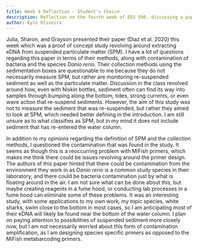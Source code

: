 ```yaml
---
title: Week 4 Reflection - Student's Choice
description: Reflection on the fourth week of EES 590, discussing a paper written by Diaz et al. (2020).
author: Kyle Oliveira
---
```


Julia, Sharon, and Grayson presented their paper (Diaz et al. 2020) this week which was a proof of concept study revolving around extracting eDNA from suspended particulate matter (SPM). I have a lot of questions regarding this paper in terms of their methods, along with contamination of bacteria and the species *Danio rerio*. Their collection methods using the sedimentation boxes are questionable to me because they do not necessarily measure SPM, but rather are monitoring re-suspended sediment as well as the particulate matter. Discussion in the class revolved around how, even with Niskin bottles, sediment often can find its way into samples through bumping along the bottom, tides, strong currents, or even wave action that re-suspend sediments. However, the aim of this study was not to measure the sediment that was re-suspended, but rather they aimed to look at SPM, which needed better defining in the introduction. I am still unsure as to what classifies as SPM, but in my mind it does not include sediment that has re-entered the water column.

In addition to my opinions regarding the definition of SPM and the collection methods, I questioned the contamination that was found in the study. It seems as though this is a reoccurring problem with MiFish primers, which makes me think there could be issues revolving around the primer design. The authors of this paper hinted that there could be contamination from the environment they work in as *Danio rerio* is a common study species in their laboratory, and there could be bacteria contamination just by what is floating around in the air. I am not sure what can be done about this, but maybe creating reagents in a fume hood, or conducting lab processes in a fume hood can eliminate some of these problems. It was an interesting study, with some applications to my own work, my topic species, white sharks, swim close to the bottom in most cases, so I am anticipating most of their eDNA will likely be found near the bottom of the water column. I plan on paying attention to possibilities of suspended sediment more closely now, but I am not necessarily worried about this form of contamination amplification, as I am designing species specific primers as opposed to the MiFish metabarcoding primers.